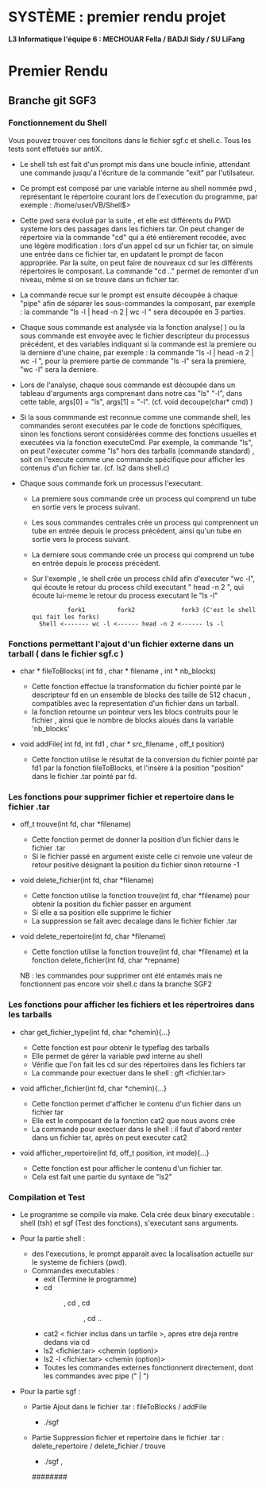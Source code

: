 SYSTÈME : premier rendu projet
======================

**L3 Informatique l'équipe 6 : MECHOUAR Fella / BADJI Sidy / SU LiFang**

# Premier Rendu

## Branche git SGF3

### Fonctionnement du Shell
Vous pouvez trouver ces  foncitons dans le fichier sgf.c et shell.c. Tous les tests sont effetués sur antiX.

* Le shell tsh est fait d'un prompt mis dans une boucle infinie, attendant une commande jusqu'a l'écriture de la commande "exit" par l'utilsateur.

* Ce prompt est composé par une variable interne au shell nommée pwd , représentant le répertoire courant lors de l'execution du programme, par exemple :  /home/user/VB/Shell$>

* Cette pwd sera évolué par la suite , et elle est différents du PWD systeme lors des passages dans les fichiers tar. On peut changer de répertoire via la commande "cd" qui a été entièrement  recodée, avec une légère modification : lors d'un appel cd sur un fichier tar, on simule une entrée dans ce fichier tar, en updatant le prompt de facon appropriée. Par la suite, on peut faire de nouveaux cd sur les différents répertoires le composant.  La commande "cd .." permet de remonter d'un niveau, même si on se trouve dans un fichier tar.

* La commande recue sur le prompt est ensuite découpée à chaque "pipe" afin de séparer les sous-commandes la composant, par exemple : la commande "ls -l | head -n 2 | wc -l " sera découpée en 3 parties. 

* Chaque sous commande est analysée via la fonction analyse( ) ou la sous commande est envoyée avec le fichier descripteur du processus précédent, et des variables indiquant si la commande est la premiere ou la derniere d'une chaine, par exemple : la commande "ls -l | head -n 2 | wc -l ", pour la premiere partie de commande "ls -l" sera la premiere,  "wc -l" sera la derniere. 

* Lors de l'analyse, chaque sous commande est découpée dans un tableau d'arguments args comprenant dans notre cas "ls" "-l", dans cette table, args[0] = "ls", args[1] = "-l". (cf. void decoupe(char* cmd) ) 

* Si la sous commmande est reconnue comme une commande shell, les commandes seront executées par le code de fonctions spécifiques, sinon les fonctions seront considérées comme des fonctions usuelles et executées via la fonction executeCmd. Par exemple, la commande "ls",  on peut l'executer comme "ls" hors des tarballs (commande standard) , soit on l'execute comme une commande spécifique pour afficher les contenus d'un fichier tar. (cf. ls2 dans shell.c)

* Chaque sous commande fork un processus l'executant.
    - La premiere sous commande crée un process qui  comprend un tube en sortie vers le process suivant.
    - Les sous commandes centrales crée un process qui comprennent un tube en entrée depuis le process précédent, ainsi qu'un tube en sortie vers le process suivant.
    - La derniere sous commande crée un process qui comprend un tube en entrée depuis le process précédent.
    - Sur l'exemple , le shell crée un process child afin d'executer "wc -l", qui écoute le retour du process child executant " head -n 2 ", qui écoute lui-meme le retour du process executant le "ls -l"

                    fork1         fork2             fork3 (C'est le shell qui fait les forks)
            Shell <------- wc -l <------ head -n 2 <------ ls -l



### Fonctions permettant l'ajout d'un fichier externe dans un tarball ( dans le fichier sgf.c )

* char * fileToBlocks( int fd , char * filename , int * nb_blocks)
    - Cette fonction effectue la transformation du fichier pointé par le descripteur fd en un ensemble de blocks des taille de 512 chacun , compatibles avec la representation d'un fichier dans un tarball.
    - la fonction retourne un pointeur vers les blocs contruits pour le fichier , ainsi que le nombre de blocks aloués dans la variable 'nb_blocks'

* void addFile( int fd, int fd1 , char * src_filename , off_t position)

    -  Cette fonction utilise le résultat  de la conversion du fichier pointé par fd1 par la fonction fileToBlocks, et l'insère à la position "position" dans le fichier .tar pointé par fd.




### Les fonctions pour supprimer fichier et repertoire dans le fichier .tar

* off_t trouve(int fd, char *filename) 
    - Cette fonction permet de donner la position d’un fichier dans le fichier .tar
    - Si le fichier passé en argument existe celle ci renvoie une valeur de retour positive désignant la position du fichier sinon retourne -1
* void delete_fichier(int fd, char *filename)
    - Cette fonction utilise la fonction trouve(int fd, char *filename) pour obtenir la position du fichier passer en argument
    - Si elle a sa position elle supprime le fichier
    - La suppression se fait avec decalage dans le fichier fichier .tar
    
* void delete_repertoire(int fd, char *filename)
    - Cette fonction utilise la fonction trouve(int fd, char *filename) et la     fonction delete_fichier(int fd, char *repname)

    NB : les commandes pour supprimer ont été entamés mais ne fonctionnent pas encore voir shell.c dans la branche SGF2



### Les fonctions pour afficher les fichiers et les répertroires dans les tarballs 


* char get_fichier_type(int fd, char *chemin){...}
    - Cette fonction est pour obtenir le typeflag des tarballs
    - Elle permet de gérer la variable pwd interne au shell
    - Vérifie que l'on fait les cd sur des répertoires dans les fichiers tar
    - La commande pour exectuer dans le shell : gft <fichier.tar> <fichier>
    
* void afficher_fichier(int fd, char *chemin){...}
    - Cette fonction permet d'afficher le contenu d'un fichier dans un fichier tar
    - Elle est le composant de la fonction cat2 que nous avons crée
    - La commande pour exectuer dans le shell : il faut d'abord renter dans un fichier tar, après on peut executer cat2 <fichier>

* void afficher_repertoire(int fd, off_t position, int mode){...}
    - Cette fonction est pour afficher le contenu d'un fichier tar.
    - Cela est fait une partie du syntaxe de "ls2"



### Compilation et Test

* Le programme se compile via make. Cela crée deux binary executable : shell (tsh) et sgf (Test des fonctions), s'executant sans arguments. 

* Pour la partie shell : 
    - des l'executions, le prompt apparait avec la localisation actuelle sur le systeme de fichiers (pwd). 
    - Commandes executables : 
        - exit (Termine le programme)
        - cd  <dir> , cd <tarfile> , cd <dir de tarfile> , cd ..
        - cat2 < fichier inclus dans un tarfile >, apres etre deja rentre dedans via cd <tarfile>
        - ls2 <fichier.tar> <chemin  (option)>
        - ls2 -l <fichier.tar> <chemin  (option)>
        - Toutes les commandes externes fonctionnent directement, dont les commandes avec pipe (" | ")     
        
* Pour la partie sgf : 
    - Partie Ajout dans le fichier .tar : fileToBlocks / addFile
        - ./sgf 
    - Partie  Suppression fichier et repertoire dans le fichier .tar : delete_repertoire / delete_fichier / trouve
        - ./sgf <tarfile> <fichier>, 
        
        ########

